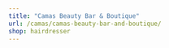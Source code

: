 ```yaml
---
title: "Camas Beauty Bar & Boutique"
url: /camas/camas-beauty-bar-and-boutique/
shop: hairdresser
---
```

